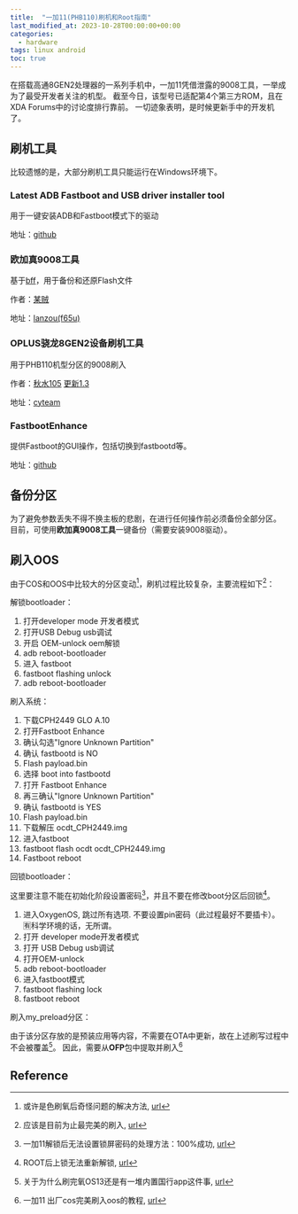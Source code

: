 ```yaml
---
title:  "一加11(PHB110)刷机和Root指南"
last_modified_at: 2023-10-28T00:00:00+00:00
categories:
  - hardware
tags: linux android
toc: true
---
```


在搭载高通8GEN2处理器的一系列手机中，一加11凭借泄露的9008工具，一举成为了最受开发者关注的机型。
截至今日，该型号已适配第4个第三方ROM，且在XDA Forums中的讨论度排行靠前。
一切迹象表明，是时候更新手中的开发机了。

## 刷机工具

比较遗憾的是，大部分刷机工具只能运行在Windows环境下。

### Latest ADB Fastboot and USB driver installer tool

用于一键安装ADB和Fastboot模式下的驱动

地址：[github](https://github.com/fawazahmed0/Latest-adb-fastboot-installer-for-windows)

### 欧加真9008工具

基于[bff](https://gitee.com/mouzei/bff)，用于备份和还原Flash文件

作者：[某贼](https://www.coolapk.com/feed/49808862?shareKey=Nzk3ZjNmN2I2NWNjNjUzZDI0MjQ~)

地址：[lanzou(f65u)](https://syxz.lanzoub.com/b01fiq7sb)

### OPLUS骁龙8GEN2设备刷机工具

用于PHB110机型分区的9008刷入

作者：[秋水105](https://www.coolapk.com/feed/48761687?shareKey=ZDQwMDk0Zjc3NTNhNjUzZDI2ZjI~)
[更新1.3](https://www.coolapk.com/feed/50377218?shareKey=YWMyNmJkYTFkODdhNjUzZDIyNzA~)

地址：[cyteam](https://pan.cyteam.cn/s/5rXib)

### FastbootEnhance

提供Fastboot的GUI操作，包括切换到fastbootd等。

地址：[github](https://github.com/libxzr/FastbootEnhance)

## 备份分区

为了避免参数丢失不得不换主板的悲剧，在进行任何操作前必须备份全部分区。
目前，可使用**欧加真9008工具**一键备份（需要安装9008驱动）。

## 刷入OOS

由于COS和OOS中比较大的分区变动[^JimmyTian1]，刷机过程比较复杂，主要流程如下[^jarodlau1]：

解锁bootloader：

1. 打开developer mode 开发者模式
2. 打开USB Debug usb调试
3. 开启 OEM-unlock oem解锁
4. adb reboot-bootloader
5. 进入 fastboot
6. fastboot flashing unlock
7. adb reboot-bootloader

刷入系统：

1. 下载CPH2449 GLO A.10
2. 打开Fastboot Enhance
3. 确认勾选"Ignore Unknown Partition"
4. 确认 fastbootd is NO
5. Flash payload.bin
6. 选择 boot into fastbootd
7. 打开 Fastboot Enhance
8. 再三确认"Ignore Unknown Partition"
9. 确认 fastbootd is YES
10. Flash payload.bin
11. 下载解压 ocdt_CPH2449.img
12. 进入fastboot
13. fastboot flash ocdt ocdt_CPH2449.img
14. Fastboot reboot

回锁bootloader：

这里要注意不能在初始化阶段设置密码[^daxiaamu1]，并且不要在修改boot分区后回锁[^daxiaamu2]。

1. 进入OxygenOS, 跳过所有选项. 不要设置pin密码（此过程最好不要插卡）。 🈶科学环境的话，无所谓。
2. 打开 developer mode开发者模式
3. 打开 USB Debug usb调试
4. 打开OEM-unlock
5. adb reboot-bootloader
6. 进入fastboot模式
7. fastboot flashing lock
8. fastboot reboot

刷入my_preload分区：

由于该分区存放的是预装应用等内容，不需要在OTA中更新，故在上述刷写过程中不会被覆盖[^c540690p1]。
因此，需要从**OFP**包中提取并刷入[^jarodlau2]

## Reference

[^JimmyTian1]: 或许是色刷氧后奇怪问题的解决方法, [url](https://www.coolapk.com/feed/45800982?shareKey=MGZkZjgxZjQ3NjVhNjUzZDI4ZmE~)

[^jarodlau1]: 应该是目前为止最完美的刷入, [url](https://www.coolapk.com/feed/47110139?shareKey=ZjdjNWE0ODNmZTRhNjUzZDI4ZDI~)

[^daxiaamu1]: 一加11解锁后无法设置锁屏密码的处理方法：100%成功, [url](https://www.daxiaamu.com/7601)

[^daxiaamu2]: ROOT后上锁无法重新解锁, [url](https://www.daxiaamu.com/7694)

[^c540690p1]: 关于为什么刷完氧OS13还是有一堆内置国行app这件事, [url](https://www.coolapk.com/feed/43883313?shareKey=ZWY5ZTBmZWUxMmFlNjUzZDJjOTE~)

[^jarodlau2]: 一加11 出厂cos完美刷入oos的教程, [url](https://www.coolapk.com/feed/43732413?shareKey=YTY4ZjExMTRjZjA2NjUzZDJkYjk~)
